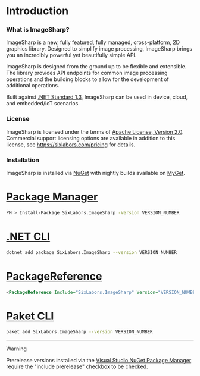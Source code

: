 # Introduction

### What is ImageSharp?
ImageSharp is a new, fully featured, fully managed, cross-platform, 2D graphics library.
Designed to simplify image processing, ImageSharp brings you an incredibly powerful yet beautifully simple API.

ImageSharp is designed from the ground up to be flexible and extensible. The library provides API endpoints for common image processing operations and the building blocks to allow for the development of additional operations.  

Built against [.NET Standard 1.3](https://docs.microsoft.com/en-us/dotnet/standard/net-standard), ImageSharp can be used in device, cloud, and embedded/IoT scenarios.  
  
### License  
ImageSharp is licensed under the terms of [Apache License, Version 2.0](https://opensource.org/licenses/Apache-2.0). Commercial support licensing options are available in addition to this license, see https://sixlabors.com/pricing for details.
  
### Installation
  
ImageSharp is installed via [NuGet](https://www.nuget.org/packages/SixLabors.ImageSharp) with nightly builds available on [MyGet](https://www.myget.org/feed/sixlabors/package/nuget/SixLabors.ImageSharp).

# [Package Manager](#tab/tabid-1)

```bash
PM > Install-Package SixLabors.ImageSharp -Version VERSION_NUMBER
```

# [.NET CLI](#tab/tabid-2)

```bash
dotnet add package SixLabors.ImageSharp --version VERSION_NUMBER
```

# [PackageReference](#tab/tabid-3)

```xml
<PackageReference Include="SixLabors.ImageSharp" Version="VERSION_NUMBER" />
```

# [Paket CLI](#tab/tabid-4)

```bash
paket add SixLabors.ImageSharp --version VERSION_NUMBER
```

***

>[!WARNING]
>Prerelease versions installed via the [Visual Studio NuGet Package Manager](https://docs.microsoft.com/en-us/nuget/consume-packages/install-use-packages-visual-studio) require the "include prerelease" checkbox to be checked.
